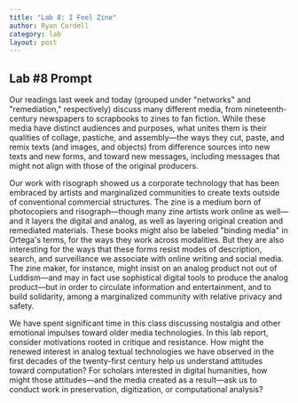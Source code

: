 ```yaml
---
title: "Lab 8: I Feel Zine"
author: Ryan Cordell
category: lab
layout: post
---
```



## Lab \#8 Prompt

Our readings last week and today (grouped under "networks" and "remediation," respectively) discuss many different media, from nineteenth-century newspapers to scrapbooks to zines to fan fiction. While these media have distinct audiences and purposes, what unites them is their qualities of collage, pastiche, and assembly—the ways they cut, paste, and remix texts (and images, and objects) from difference sources into new texts and new forms, and toward new messages, including messages that might not align with those of the original producers. 

Our work with risograph showed us a corporate technology that has been embraced by artists and marginalized communities to create texts outside of conventional commercial structures. The zine is a medium born of photocopiers and risograph—though many zine artists work online as well—and it layers the digital and analog, as well as layering original creation and remediated materials. These books might also be labeled "binding media" in Ortega's terms, for the ways they work across modalities. But they are also interesting for the ways that these forms resist modes of description, search, and surveillance we associate with online writing and social media. The zine maker, for instance, might insist on an analog product not out of Luddism—and may in fact use sophistical digital tools to produce the analog product—but in order to circulate information and entertainment, and to build solidarity, among a marginalized community with relative privacy and safety. 

We have spent significant time in this class discussing nostalgia and other emotional impulses toward older media technologies. In this lab report, consider motivations rooted in critique and resistance. How might the renewed interest in analog textual technologies we have observed in the first decades of the twenty-first century help us understand attitudes toward computation? For scholars interested in digital humanities, how might those attitudes—and the media created as a result—ask us to conduct work in preservation, digitization, or computational analysis? 

